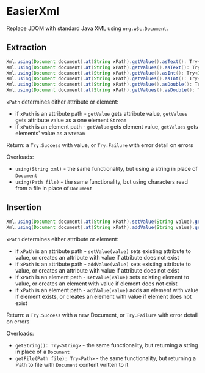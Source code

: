 # EasierXml

Replace JDOM with standard Java XML using `org.w3c.Document`.

## Extraction

```java
Xml.using(Document document).at(String xPath).getValue().asText(): Try<String>
Xml.using(Document document).at(String xPath).getValues().asText(): Try<Stream<String>>
Xml.using(Document document).at(String xPath).getValue().asInt(): Try<Integer>
Xml.using(Document document).at(String xPath).getValues().asInt(): Try<Stream<Integer>>
Xml.using(Document document).at(String xPath).getValue().asDouble(): Try<Double>
Xml.using(Document document).at(String xPath).getValues().asDouble(): Try<Stream<Double>>
```

`xPath` determines either attribute or element:
  - if `xPath` is an attribute path - `getValue` gets attribute value, `getValues` gets attribute value as a one element `Stream`
  - if `xPath` is an element path - `getValue` gets element value, `getValues` gets elements' value as a `Stream`

Return: a `Try.Success` with value, or `Try.Failure` with error detail on errors

Overloads:
  - `using(String xml)` - the same functionality, but using a string in place of `Document`
  - `using(Path file)` - the same functionality, but using characters read from a file in place of `Document`

## Insertion

```java
Xml.using(Document document).at(String xPath).setValue(String value).getDocument(): Try<Document>
Xml.using(Document document).at(String xPath).addValue(String value).getDocument(): Try<Document>
```

`xPath` determines either attribute or element:
  - if `xPath` is an attribute path - `setValue(value)` sets existing attribute to value, or creates an attribute with value if attribute does not exist
  - if `xPath` is an attribute path - `addValue(value)` sets existing attribute to value, or creates an attribute with value if attribute does not exist
  - if `xPath` is an element path - `setValue(value)` sets existing element to value, or creates an element with value if element does not exist
  - if `xPath` is an element path - `addValue(value)` adds an element with value if element exists, or creates an element with value if element does not exist

Return: a `Try.Success` with a new Document, or `Try.Failure` with error detail on errors

Overloads:
  - `getString(): Try<String>` - the same functionality, but returning a string in place of a `Document`
  - `getFile(Path file): Try<Path>` - the same functionality, but returning a Path to file with `Document` content written to it
